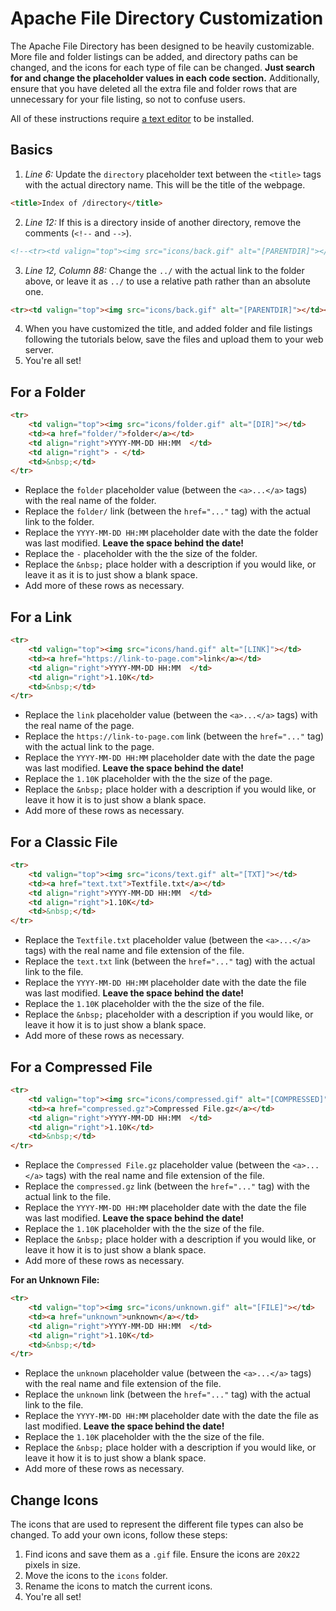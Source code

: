 # Apache File Directory Customization

The Apache File Directory has been designed to be heavily customizable. More file and folder listings can be added, and directory paths can be changed, and the icons for each type of file can be changed. **Just search for and change the placeholder values in each code section.** Additionally, ensure that you have deleted all the extra file and folder rows that are unnecessary for your file listing, so not to confuse users.

All of these instructions require [a text editor](https://code.visualstudio.com/) to be installed.

## Basics

1. _Line 6:_ Update the `directory` placeholder text between the `<title>` tags with the actual directory name. This will be the title of the webpage.

```html
<title>Index of /directory</title>
```

2. _Line 12:_ If this is a directory inside of another directory, remove the comments (`<!--` and `-->`).

```html
<!--<tr><td valign="top"><img src="icons/back.gif" alt="[PARENTDIR]"></td><td><a href="../">Parent Directory</a></td><td>&nbsp;</td><td align="right">&nbsp;</td><td>&nbsp;</td></tr>-->
```

3. _Line 12, Column 88:_ Change the `../` with the actual link to the folder above, or leave it as `../` to use a relative path rather than an absolute one.

```html
<tr><td valign="top"><img src="icons/back.gif" alt="[PARENTDIR]"></td><td><a href="../">Parent Directory</a></td><td>&nbsp;</td><td align="right">&nbsp;</td><td>&nbsp;</td></tr>
```

4. When you have customized the title, and added folder and file listings following the tutorials below, save the files and upload them to your web server.
5. You're all set!

## For a Folder

```html
<tr>
    <td valign="top"><img src="icons/folder.gif" alt="[DIR]"></td>
    <td><a href="folder/">folder</a></td>
    <td align="right">YYYY-MM-DD HH:MM  </td>
    <td align="right"> - </td>
    <td>&nbsp;</td>
</tr>
```

* Replace the `folder` placeholder value (between the `<a>...</a>` tags) with the real name of the folder.
* Replace the `folder/` link (between the `href="..."` tag) with the actual link to the folder.
* Replace the `YYYY-MM-DD HH:MM` placeholder date with the date the folder was last modified. **Leave the space behind the date!**
* Replace the ` - ` placeholder with the the size of the folder.
* Replace the `&nbsp;` place holder with a description if you would like, or leave it as it is to just show a blank space.
* Add more of these rows as necessary.

## For a Link

```html
<tr>
    <td valign="top"><img src="icons/hand.gif" alt="[LINK]"></td>
    <td><a href="https://link-to-page.com">link</a></td>
    <td align="right">YYYY-MM-DD HH:MM  </td>
    <td align="right">1.10K</td>
    <td>&nbsp;</td>
</tr>
```

* Replace the `link` placeholder value (between the `<a>...</a>` tags) with the real name of the page.
* Replace the `https://link-to-page.com` link (between the `href="..."` tag) with the actual link to the page.
* Replace the `YYYY-MM-DD HH:MM` placeholder date with the date the page was last modified. **Leave the space behind the date!**
* Replace the `1.10K` placeholder with the the size of the page.
* Replace the `&nbsp;` place holder with a description if you would like, or leave it how it is to just show a blank space.
* Add more of these rows as necessary.

## For a Classic File

```html
<tr>
    <td valign="top"><img src="icons/text.gif" alt="[TXT]"></td>
    <td><a href="text.txt">Textfile.txt</a></td>
    <td align="right">YYYY-MM-DD HH:MM  </td>
    <td align="right">1.10K</td>
    <td>&nbsp;</td>
</tr>
```

* Replace the `Textfile.txt` placeholder value (between the `<a>...</a>` tags) with the real name and file extension of the file.
* Replace the `text.txt` link (between the `href="..."` tag) with the actual link to the file.
* Replace the `YYYY-MM-DD HH:MM` placeholder date with the date the file was last modified. **Leave the space behind the date!**
* Replace the `1.10K` placeholder with the the size of the file.
* Replace the `&nbsp;` placeholder with a description if you would like, or leave it how it is to just show a blank space.
* Add more of these rows as necessary.

## For a Compressed File

```html
<tr>
    <td valign="top"><img src="icons/compressed.gif" alt="[COMPRESSED]"></td>
    <td><a href="compressed.gz">Compressed File.gz</a></td>
    <td align="right">YYYY-MM-DD HH:MM  </td>
    <td align="right">1.10K</td>
    <td>&nbsp;</td>
</tr>
```

* Replace the `Compressed File.gz` placeholder value (between the `<a>...</a>` tags) with the real name and file extension of the file.
* Replace the `compressed.gz` link (between the `href="..."` tag) with the actual link to the file.
* Replace the `YYYY-MM-DD HH:MM` placeholder date with the date the file was last modified. **Leave the space behind the date!**
* Replace the `1.10K` placeholder with the the size of the file.
* Replace the `&nbsp;` place holder with a description if you would like, or leave it how it is to just show a blank space.
* Add more of these rows as necessary.

**For an Unknown File:**

```html
<tr>
    <td valign="top"><img src="icons/unknown.gif" alt="[FILE]"></td>
    <td><a href="unknown">unknown</a></td>
    <td align="right">YYYY-MM-DD HH:MM  </td>
    <td align="right">1.10K</td>
    <td>&nbsp;</td>
</tr>
```

* Replace the `unknown` placeholder value (between the `<a>...</a>` tags) with the real name and file extension of the file.
* Replace the `unknown` link (between the `href="..."` tag) with the actual link to the file.
* Replace the `YYYY-MM-DD HH:MM` placeholder date with the date the file as last modified. **Leave the space behind the date!**
* Replace the `1.10K` placeholder with the the size of the file.
* Replace the `&nbsp;` place holder with a description if you would like, or leave it how it is to just show a blank space.
* Add more of these rows as necessary.

## Change Icons

The icons that are used to represent the different file types can also be changed. To add your own icons, follow these steps:

1. Find icons and save them as a `.gif` file. Ensure the icons are `20`x`22` pixels in size.
2. Move the icons to the `icons` folder.
3. Rename the icons to match the current icons.
4. You're all set!
